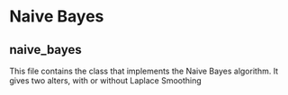 # Naive Bayes
## naive_bayes
This file contains the class that implements the Naive Bayes algorithm. It gives two alters, with or without Laplace Smoothing
